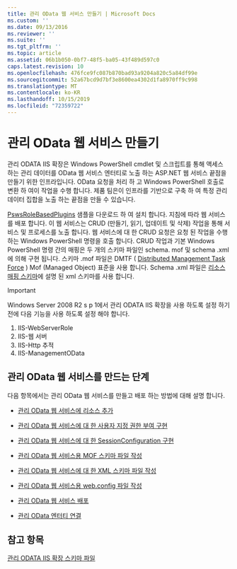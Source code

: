 ```yaml
---
title: 관리 OData 웹 서비스 만들기 | Microsoft Docs
ms.custom: ''
ms.date: 09/13/2016
ms.reviewer: ''
ms.suite: ''
ms.tgt_pltfrm: ''
ms.topic: article
ms.assetid: 06b1b050-0bf7-48f5-ba05-43f489d597c0
caps.latest.revision: 10
ms.openlocfilehash: 476fce9fc087b870bad93a9204a820c5a84df99e
ms.sourcegitcommit: 52a67bcd9d7bf3e8600ea4302d1fa8970ff9c998
ms.translationtype: MT
ms.contentlocale: ko-KR
ms.lasthandoff: 10/15/2019
ms.locfileid: "72359722"
---
```

# <a name="creating-a-management-odata-web-service"></a>관리 OData 웹 서비스 만들기

관리 ODATA IIS 확장은 Windows PowerShell cmdlet 및 스크립트를 통해 액세스 하는 관리 데이터를 OData 웹 서비스 엔터티로 노출 하는 ASP.NET 웹 서비스 끝점을 만들기 위한 인프라입니다. OData 요청을 처리 하 고 Windows PowerShell 호출로 변환 하 여이 작업을 수행 합니다. 제품 팀은이 인프라를 기반으로 구축 하 여 특정 관리 데이터 집합을 노출 하는 끝점을 만들 수 있습니다.

[PswsRoleBasedPlugins](https://code.msdn.microsoft.com:443/windowsdesktop/PswsRoleBasedPlugins-9c79b75a) 샘플을 다운로드 하 여 설치 합니다. 지침에 따라 웹 서비스를 배포 합니다. 이 웹 서비스는 CRUD (만들기, 읽기, 업데이트 및 삭제) 작업을 통해 서비스 및 프로세스를 노출 합니다. 웹 서비스에 대 한 CRUD 요청은 요청 된 작업을 수행 하는 Windows PowerShell 명령을 호출 합니다. CRUD 작업과 기본 Windows PowerShell 명령 간의 매핑은 두 개의 스키마 파일인 schema. mof 및 schema .xml에 의해 구현 됩니다. 스키마 .mof 파일은 DMTF ( [Distributed Management Task Force](https://www.dmtf.org/) ) Mof (Managed Object) 표준을 사용 합니다. Schema .xml 파일은 [리소스 매핑 스키마](./resource-mapping-schema.md)에 설명 된 xml 스키마를 사용 합니다.

> [!IMPORTANT]
> Windows Server 2008 R2 s p 1에서 관리 ODATA IIS 확장을 사용 하도록 설정 하기 전에 다음 기능을 사용 하도록 설정 해야 합니다.
>
> 1.  IIS-WebServerRole
> 2.  IIS-웹 서버
> 3.  IIS-Http 추적
> 4.  IIS-ManagementOData

## <a name="steps-for-creating-a-management-odata-web-service"></a>관리 OData 웹 서비스를 만드는 단계

다음 항목에서는 관리 OData 웹 서비스를 만들고 배포 하는 방법에 대해 설명 합니다.

- [관리 OData 웹 서비스에 리소스 추가](./adding-resources-to-a-management-odata-web-service.md)

- [관리 OData 웹 서비스에 대 한 사용자 지정 권한 부여 구현](./implementing-custom-authorization-for-a-management-odata-web-service.md)

- [관리 OData 웹 서비스에 대 한 SessionConfiguration 구현](./implementing-sessionconfiguration-for-a-management-odata-web-service.md)

- [관리 OData 웹 서비스용 MOF 스키마 파일 작성](./authoring-the-mof-schema-file-for-a-management-odata-web-service.md)

- [관리 OData 웹 서비스에 대 한 XML 스키마 파일 작성](./authoring-the-xml-schema-file-for-a-management-odata-web-service.md)

- [관리 OData 웹 서비스용 web.config 파일 작성](./authoring-the-web-config-file-for-a-management-odata-web-service.md)

- [관리 OData 웹 서비스 배포](./deploying-a-management-odata-web-service.md)

- [관리 OData 엔터티 연결](./associating-management-odata-entities.md)

## <a name="see-also"></a>참고 항목

[관리 ODATA IIS 확장 스키마 파일](./management-odata-iis-extension-schema-files.md)
